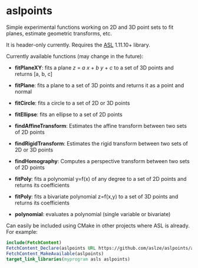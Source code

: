 # aslpoints

Simple experimental functions working on 2D and 3D point sets to fit planes, estimate geometric transforms, etc.

It is header-only currently. Requires the [ASL](https://github.com/aslze/asl) 1.11.10+ library.


Currently available functions (may change in the future):

* **fitPlaneXY**: fits a plane _z_ = _a_ _x_ + _b_ _y_ + _c_ to a set of 3D points and returns [a, b, c]

* **fitPlane**: fits a plane to a set of 3D points and returns it as a point and normal

* **fitCircle**: fits a circle to a set of 2D or 3D points

* **fitEllipse**: fits an ellipse to a set of 2D points

* **findAffineTransform**: Estimates the affine transform between two sets of 2D points

* **findRigidTransform**: Estimates the rigid transform between two sets of 2D or 3D points

* **findHomography**: Computes a perspective transform between two sets of 2D points

* **fitPoly**: fits a polynomial y=f(x) of any degree to a set of 2D points and returns its coefficients

* **fitPoly**: fits a bivariate polynomial z=f(x,y) to a set of 3D points and returns its coefficients

* **polynomial**: evaluates a polynomial (single variable or bivariate)

Can easily be included using CMake in other projects where ASL is already. For example:



```cmake
include(FetchContent)
FetchContent_Declare(aslpoints URL https://github.com/aslze/aslpoints/archive/1.2.zip)
FetchContent_MakeAvailable(aslpoints)
target_link_libraries(myprogram asls aslpoints)
```
